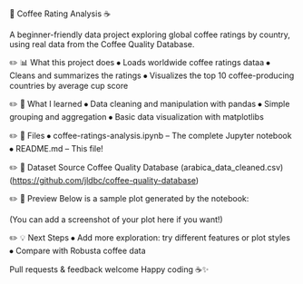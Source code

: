 

📌 Coffee Rating Analysis ☕️

A beginner-friendly data project exploring global coffee ratings by country, using real data from the Coffee Quality Database.

✏️ 📊 What this project does
⦁ Loads worldwide coffee ratings dataa
⦁ Cleans and summarizes the ratings
⦁ Visualizes the top 10 coffee-producing countries by average cup score

✏️ 🚀 What I learned
⦁ Data cleaning and manipulation with pandas
⦁ Simple grouping and aggregation
⦁ Basic data visualization with matplotlibs

✏️ 📂 Files
⦁ coffee-ratings-analysis.ipynb – The complete Jupyter notebook
⦁ README.md – This file!

✏️ 🔗 Dataset Source
Coffee Quality Database (arabica_data_cleaned.csv) (https://github.com/jldbc/coffee-quality-database)

✏️ 👀 Preview
Below is a sample plot generated by the notebook:

(You can add a screenshot of your plot here if you want!)

✏️ 💡 Next Steps
⦁ Add more exploration: try different features or plot styles
⦁ Compare with Robusta coffee data

Pull requests & feedback welcome
Happy coding ☕️✨
